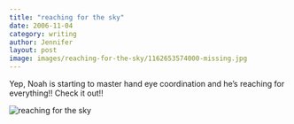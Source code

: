 ```yaml
---
title: "reaching for the sky"
date: 2006-11-04
category: writing
author: Jennifer
layout: post
image: images/reaching-for-the-sky/1162653574000-missing.jpg
---
```


Yep, Noah is starting to master hand eye coordination and he&#8217;s reaching for everything!! Check it out!!

![reaching for the sky](/te2006/assets/images/reaching-for-the-sky/1162653574000-missing.jpg)
